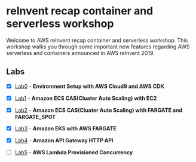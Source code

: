 # reInvent recap container and serverless workshop

Welcome to AWS reInvent recap container and serverless workshop. This workshop walks you through some important new features regarding AWS serverless and containers announced in AWS reInvent 2019.


## Labs

- [x] [Lab0](lab0/README.md) - **Environment Setup with AWS Cloud9 and AWS CDK**
- [x] [Lab1](lab1/README.md) - **Amazon ECS CAS(Cluater Auto Scaling) with EC2**
- [x] [Lab2](lab2/README.md) - **Amazon ECS CAS(Cluater Auto Scaling) with FARGATE and FARGATE_SPOT**
- [x] [Lab3](lab3/README.md) - **Amazon EKS with AWS FARGATE**
- [x] [Lab4](lab4/README.md) - **Amazon API Gateway HTTP API**
- [ ] [Lab5](lab5/README.md) - **AWS Lambda Provisioned Concurrency**

